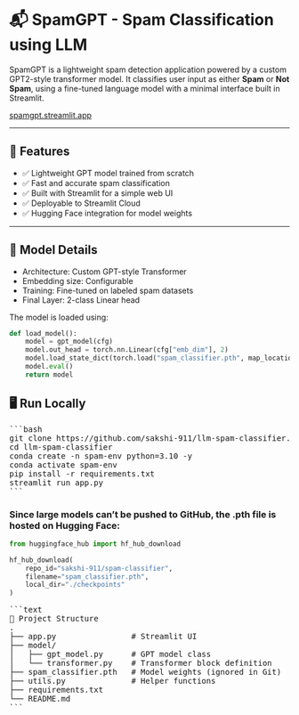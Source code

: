 # 📬 SpamGPT - Spam Classification using LLM

SpamGPT is a lightweight spam detection application powered by a custom GPT2-style transformer model. It classifies user input as either **Spam** or **Not Spam**, using a fine-tuned language model with a minimal interface built in Streamlit.

[spamgpt.streamlit.app](https://spamgpt.streamlit.app/)

---

## 🚀 Features

- ✅ Lightweight GPT model trained from scratch
- ✅ Fast and accurate spam classification
- ✅ Built with Streamlit for a simple web UI
- ✅ Deployable to Streamlit Cloud
- ✅ Hugging Face integration for model weights

---

## 🧠 Model Details

- Architecture: Custom GPT-style Transformer
- Embedding size: Configurable
- Training: Fine-tuned on labeled spam datasets
- Final Layer: 2-class Linear head

The model is loaded using:

```python
def load_model():
    model = gpt_model(cfg)
    model.out_head = torch.nn.Linear(cfg["emb_dim"], 2)
    model.load_state_dict(torch.load("spam_classifier.pth", map_location="cpu"))
    model.eval()
    return model


```
## 🖥️ Run Locally
<pre>
```bash
git clone https://github.com/sakshi-911/llm-spam-classifier.git
cd llm-spam-classifier
conda create -n spam-env python=3.10 -y
conda activate spam-env
pip install -r requirements.txt
streamlit run app.py
```
</pre>


### Since large models can’t be pushed to GitHub, the .pth file is hosted on Hugging Face:
```python
from huggingface_hub import hf_hub_download

hf_hub_download(
    repo_id="sakshi-911/spam-classifier",
    filename="spam_classifier.pth",
    local_dir="./checkpoints"
)
```


<pre>
```text
📁 Project Structure
.
├── app.py                # Streamlit UI
├── model/
│   ├── gpt_model.py      # GPT model class
│   └── transformer.py    # Transformer block definition
├── spam_classifier.pth   # Model weights (ignored in Git)
├── utils.py              # Helper functions
├── requirements.txt
└── README.md
```
</pre>

